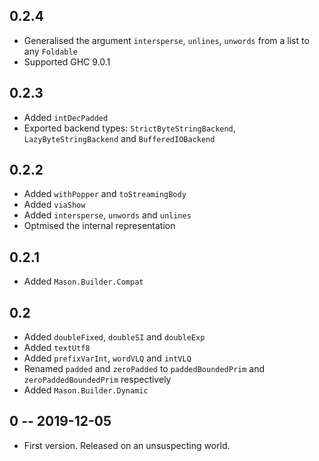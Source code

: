 ## 0.2.4

* Generalised the argument `intersperse`, `unlines`, `unwords` from a list to any `Foldable`
* Supported GHC 9.0.1

## 0.2.3

* Added `intDecPadded`
* Exported backend types: `StrictByteStringBackend`, `LazyByteStringBackend` and `BufferedIOBackend`

## 0.2.2

* Added `withPopper` and `toStreamingBody`
* Added `viaShow`
* Added `intersperse`, `unwords` and `unlines`
* Optmised the internal representation

## 0.2.1

* Added `Mason.Builder.Compat`

## 0.2

* Added `doubleFixed`, `doubleSI` and `doubleExp`
* Added `textUtf8`
* Added `prefixVarInt`, `wordVLQ` and `intVLQ`
* Renamed `padded` and `zeroPadded` to `paddedBoundedPrim` and `zeroPaddedBoundedPrim` respectively
* Added `Mason.Builder.Dynamic`

## 0 -- 2019-12-05

* First version. Released on an unsuspecting world.
